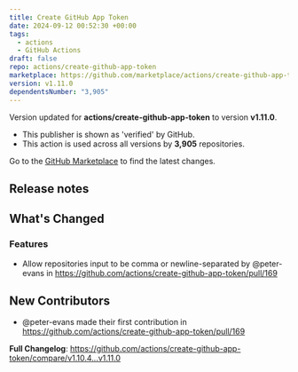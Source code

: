 ```yaml
---
title: Create GitHub App Token
date: 2024-09-12 00:52:30 +00:00
tags:
  - actions
  - GitHub Actions
draft: false
repo: actions/create-github-app-token
marketplace: https://github.com/marketplace/actions/create-github-app-token
version: v1.11.0
dependentsNumber: "3,905"
---
```



Version updated for **actions/create-github-app-token** to version **v1.11.0**.
- This publisher is shown as 'verified' by GitHub.
- This action is used across all versions by **3,905** repositories.

Go to the [GitHub Marketplace](https://github.com/marketplace/actions/create-github-app-token) to find the latest changes.

## Release notes

## What's Changed

### Features

* Allow repositories input to be comma or newline-separated by @peter-evans in https://github.com/actions/create-github-app-token/pull/169 

## New Contributors

* @peter-evans made their first contribution in https://github.com/actions/create-github-app-token/pull/169

**Full Changelog**: https://github.com/actions/create-github-app-token/compare/v1.10.4...v1.11.0
